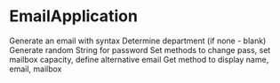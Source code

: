 # EmailApplication

Generate an email with syntax
Determine department (if none - blank)
Generate random String for password
Set methods to change pass, set mailbox capacity, define alternative email
Get method to display name, email, mailbox
